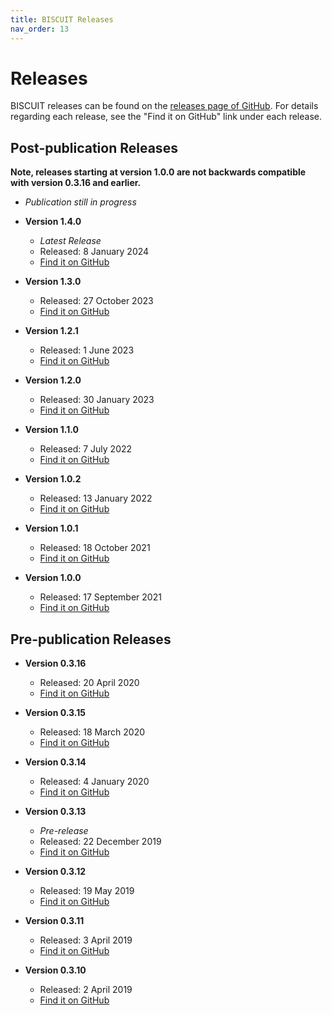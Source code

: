 ```yaml
---
title: BISCUIT Releases
nav_order: 13
---
```


# Releases

BISCUIT releases can be found on the [releases page of GitHub](https://github.com/huishenlab/biscuit/releases). For
details regarding each release, see the "Find it on GitHub" link under each release.

## Post-publication Releases

**Note, releases starting at version 1.0.0 are not backwards compatible with version 0.3.16 and earlier.**

  - *Publication still in progress*

  - **Version 1.4.0**
    - *Latest Release*
    - Released: 8 January 2024
    - [Find it on GitHub](https://github.com/huishenlab/biscuit/releases/tag/v1.4.0.20240108)

  - **Version 1.3.0**
    - Released: 27 October 2023
    - [Find it on GitHub](https://github.com/huishenlab/biscuit/releases/tag/v1.3.0.20231027)

  - **Version 1.2.1**
    - Released: 1 June 2023
    - [Find it on GitHub](https://github.com/huishenlab/biscuit/releases/tag/v1.2.1.20230601)

  - **Version 1.2.0**
    - Released: 30 January 2023
    - [Find it on GitHub](https://github.com/huishenlab/biscuit/releases/tag/v1.2.0.20230130)

  - **Version 1.1.0**
    - Released: 7 July 2022
    - [Find it on GitHub](https://github.com/huishenlab/biscuit/releases/tag/v1.1.0.20220707)

  - **Version 1.0.2**
    - Released: 13 January 2022
    - [Find it on GitHub](https://github.com/huishenlab/biscuit/releases/tag/v1.0.2.20220113)

  - **Version 1.0.1**
    - Released: 18 October 2021
    - [Find it on GitHub](https://github.com/huishenlab/biscuit/releases/tag/v1.0.1.20211018)

  - **Version 1.0.0**
    - Released: 17 September 2021
    - [Find it on GitHub](https://github.com/huishenlab/biscuit/releases/tag/v1.0.0.20210917)


## Pre-publication Releases

  - **Version 0.3.16**
    - Released: 20 April 2020
    - [Find it on GitHub](https://github.com/huishenlab/biscuit/releases/tag/v0.3.16.20200420)

  - **Version 0.3.15**
    - Released: 18 March 2020
    - [Find it on GitHub](https://github.com/huishenlab/biscuit/releases/tag/v0.3.15.20200318)

  - **Version 0.3.14**
    - Released: 4 January 2020
    - [Find it on GitHub](https://github.com/huishenlab/biscuit/releases/tag/v0.3.14.20200104)

  - **Version 0.3.13**
    - *Pre-release*
    - Released: 22 December 2019
    - [Find it on GitHub](https://github.com/huishenlab/biscuit/releases/tag/v0.3.13.20191222)

  - **Version 0.3.12**
    - Released: 19 May 2019
    - [Find it on GitHub](https://github.com/huishenlab/biscuit/releases/tag/v0.3.12.20190519)

  - **Version 0.3.11**
    - Released: 3 April 2019
    - [Find it on GitHub](https://github.com/huishenlab/biscuit/releases/tag/v0.3.11.20190403)

  - **Version 0.3.10**
    - Released: 2 April 2019
    - [Find it on GitHub](https://github.com/huishenlab/biscuit/releases/tag/v0.3.10.20190402)
